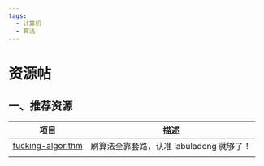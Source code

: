```yaml
---
tags:
  - 计算机
  - 算法
---
```

# 资源帖


## 一、推荐资源


| 项目                                                              | 描述                                     |
| ----------------------------------------------------------------- | ---------------------------------------- |
| [fucking-algorithm](https://github.com/labuladong/fucking-algorithm) | 刷算法全靠套路，认准 labuladong 就够了！ |
|                                                                   |                                          |
